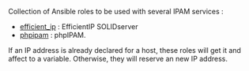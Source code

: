 Collection of Ansible roles to be used with several IPAM services :
- [efficient_ip](https://github.com/Fredouye/ipam_ansible/tree/main/efficient_ip) : EfficientIP SOLIDserver
- [phpipam](https://github.com/Fredouye/ipam_ansible/tree/main/phpipam) : phpIPAM.

If an IP address is already declared for a host, these roles will get it and affect to a variable.
Otherwise, they will reserve an new IP address.
